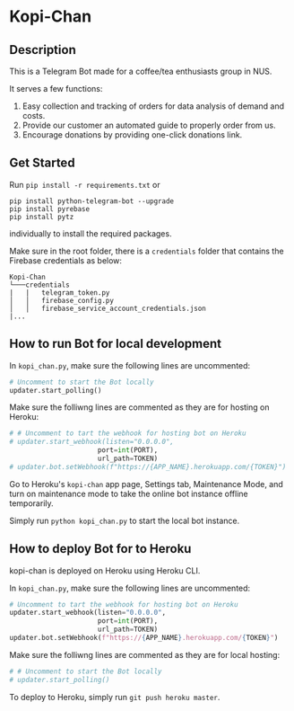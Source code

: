 # Kopi-Chan

## Description

This is a Telegram Bot made for a coffee/tea enthusiasts group in NUS.

It serves a few functions:

1. Easy collection and tracking of orders for data analysis of demand and costs.
2. Provide our customer an automated guide to properly order from us.
3. Encourage donations by providing one-click donations link.

## Get Started

Run `pip install -r requirements.txt` or

```
pip install python-telegram-bot --upgrade
pip install pyrebase
pip install pytz
```

individually to install the required packages.

Make sure in the root folder, there is a `credentials` folder that contains the Firebase credentials as below:

```
Kopi-Chan
└───credentials
|   |   telegram_token.py
│   │   firebase_config.py
│   │   firebase_service_account_credentials.json
|...
```

## How to run Bot for local development

In `kopi_chan.py`, make sure the following lines are uncommented:

```python
# Uncomment to start the Bot locally
updater.start_polling()
```

Make sure the folliwng lines are commented as they are for hosting on Heroku:

```python
# # Uncomment to tart the webhook for hosting bot on Heroku
# updater.start_webhook(listen="0.0.0.0",
                      port=int(PORT),
                      url_path=TOKEN)
# updater.bot.setWebhook(f"https://{APP_NAME}.herokuapp.com/{TOKEN}")
```

Go to Heroku's `kopi-chan` app page, Settings tab, Maintenance Mode, and turn on maintenance mode to take the online bot instance offline temporarily.

Simply run `python kopi_chan.py` to start the local bot instance.

## How to deploy Bot for to Heroku

kopi-chan is deployed on Heroku using Heroku CLI.

In `kopi_chan.py`, make sure the following lines are uncommented:

```python
# Uncomment to tart the webhook for hosting bot on Heroku
updater.start_webhook(listen="0.0.0.0",
                      port=int(PORT),
                      url_path=TOKEN)
updater.bot.setWebhook(f"https://{APP_NAME}.herokuapp.com/{TOKEN}")
```

Make sure the folliwng lines are commented as they are for local hosting:

```python
# # Uncomment to start the Bot locally
# updater.start_polling()
```

To deploy to Heroku, simply run `git push heroku master`.
